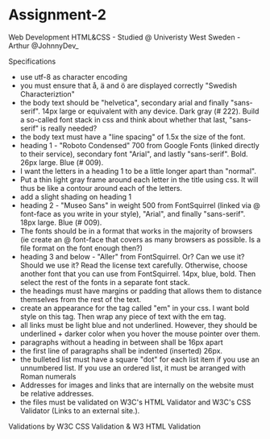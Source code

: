 # Assignment-2
Web Development HTML&amp;CSS - 
Studied @ Univeristy West Sweden - 
Arthur @JohnnyDev_

Specifications
- use utf-8 as character encoding
- you must ensure that å, ä and ö are displayed correctly "Swedish Characteriztion"
- the body text should be "helvetica", secondary arial and finally "sans-serif". 14px large or equivalent with any device. Dark gray (# 222). Build a so-called font stack in css     and think about whether that last, "sans-serif" is really needed?
- the body text must have a "line spacing" of 1.5x the size of the font.
- heading 1 - "Roboto Condensed" 700 from Google Fonts (linked directly to their service), secondary font "Arial", and lastly "sans-serif". Bold. 26px large. Blue (# 009).
- I want the letters in a heading 1 to be a little longer apart than "normal".
- Put a thin light gray frame around each letter in the title using css. It will thus be like a contour around each of the letters.
- add a slight shading on heading 1
- heading 2 - "Museo Sans" in weight 500 from FontSquirrel (linked via @ font-face as you write in your style), "Arial", and finally "sans-serif". 18px large. Blue (# 009). 
- The fonts should be in a format that works in the majority of browsers (ie create an @ font-face that covers as many browsers as possible. Is a file format on the font enough     then?)
- heading 3 and below - "Aller" from FontSquirrel. Or? Can we use it? Should we use it? Read the license text carefully. Otherwise, choose another font that you can use from         FontSquirrel. 14px, blue, bold. Then select the rest of the fonts in a separate font stack.
- the headings must have margins or padding that allows them to distance themselves from the rest of the text.
- create an appearance for the tag called "em" in your css. I want bold style on this tag. Then wrap any piece of text with the em tag.
- all links must be light blue and not underlined. However, they should be underlined + darker color when you hover the mouse pointer over them.
- paragraphs without a heading in between shall be 16px apart
- the first line of paragraphs shall be indented (inserted) 26px.
- the bulleted list must have a square "dot" for each list item if you use an unnumbered list. If you use an ordered list, it must be arranged with Roman numerals
- Addresses for images and links that are internally on the website must be relative addresses.
- the files must be validated on W3C's HTML Validator and W3C's CSS Validator (Links to an external site.).

Validations by W3C CSS Validation & W3 HTML Validation
